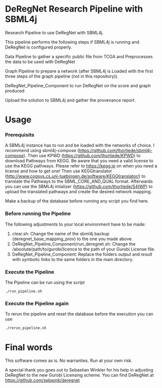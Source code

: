 # DeRegNet Research Pipeline with SBML4j

Research Pipeline to use DeRegNet with SBML4j.

This pipeline performs the following steps if SBML4j is running and DeRegNet is configured properly.

Data Pipeline to gather a specific public file from TCGA and Preprocesses the data to be used with DeRegNet

Graph Pipeline to prepare a network (after SBML4j is Loaded with the first three steps of the graph pipeline (not in this repository)).

DeRegNet_Pipeline_Component to run DeRegNet on the score and graph produced

Upload the solution to SBML4j and gather the provenance report.

# Usage

### Prerequisits
A SBML4j instance has to run and be loaded with the networks of choice.
I recommend using sbml4j-compose (https://github.com/thortiede/sbml4j-compose).
Then use KPWD (https://github.com/thortiede/KPWD) to download Pathways from KEGG.
Be aware that you need a valid license to use the KEGG pathways.
Please refer to https://kegg.jp on when you need a license and how to get one!
Then use KEGGtranslator (http://www.cogsys.cs.uni-tuebingen.de/software/KEGGtranslator/) to translate the Pathways to the SBML_CORE_AND_QUAL format.
Afterwards you can use the SBML4j intializer (https://github.com/thortiede/S4IWP) to upload the translated pathways and create the desired network mapping.

Make a backup of the database before running any script you find here.

### Before running the Pipeline

The following adjustments to your local environment have to be made:
1. clear.sh: Change the name of the sbml4j backup (deregnet_base_mapping_prov) to the one you made above.
2. DeRegNet_Pipeline_Component/run_deregnet.sh: Change the /absolute/path/to/gurobi/licence to the path of your Gurobi License file.
3. DeRegNet_Pipeline_Component: Replace the folders *output* and *result* with symbolic links to the same folders in the main directory.

### Execute the Pipeline
The Pipeline can be run using the script

	./run_pipeline.sh

### Execute the Pipeline again
To rerun the pipeline and reset the database before the execution you can use

	./rerun_pipeline.sh

# Final words
This software comes as is. No warranties. Run at your own risk.

A special thank you goes out to Sebastian Winkler for his help in adjusting DeRegNet to the new Gurobi Licensing scheme.
You can find DeRegNet at https://github.com/sebwink/deregnet

